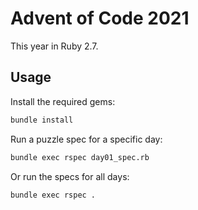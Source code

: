 # Advent of Code 2021

This year in Ruby 2.7.

## Usage

Install the required gems:

```sh
bundle install
```

Run a puzzle spec for a specific day:

```sh
bundle exec rspec day01_spec.rb
```

Or run the specs for all days:

```sh
bundle exec rspec .
```
